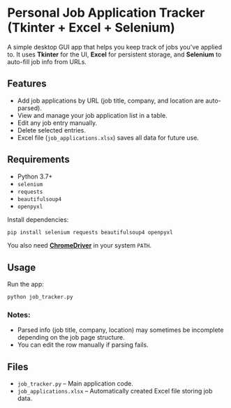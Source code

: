 # Personal Job Application Tracker (Tkinter + Excel + Selenium)

A simple desktop GUI app that helps you keep track of jobs you've applied to. It uses **Tkinter** for the UI, **Excel** for persistent storage, and **Selenium** to auto-fill job info from URLs.

## Features

- Add job applications by URL (job title, company, and location are auto-parsed).
- View and manage your job application list in a table.
- Edit any job entry manually.
- Delete selected entries.
- Excel file (`job_applications.xlsx`) saves all data for future use.

## Requirements

- Python 3.7+
- `selenium`
- `requests`
- `beautifulsoup4`
- `openpyxl`

Install dependencies:

```bash
pip install selenium requests beautifulsoup4 openpyxl
```

You also need [**ChromeDriver**](https://sites.google.com/chromium.org/driver/) in your system `PATH`.

## Usage

Run the app:

```bash
python job_tracker.py
```

### Notes:
- Parsed info (job title, company, location) may sometimes be incomplete depending on the job page structure.
- You can edit the row manually if parsing fails.

## Files

- `job_tracker.py` – Main application code.
- `job_applications.xlsx` – Automatically created Excel file storing job data.
